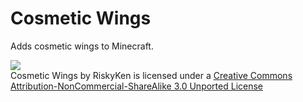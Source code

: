 Cosmetic Wings
==================

Adds cosmetic wings to Minecraft.

![](https://i.creativecommons.org/l/by-nc-sa/3.0/88x31.png)  
Cosmetic Wings by RiskyKen is licensed under a [Creative Commons Attribution-NonCommercial-ShareAlike 3.0 Unported License](https://creativecommons.org/licenses/by-nc-sa/3.0/)